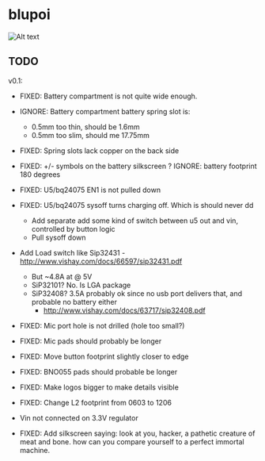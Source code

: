 blupoi
======

![Alt text](/../master/hardware/blupoi.png?raw=true "v0.1: render")


TODO
----


v0.1:
 * FIXED: Battery compartment is not quite wide enough.
 * IGNORE: Battery compartment battery spring slot is:
   - 0.5mm too thin, should be 1.6mm
   - 0.5mm too slim, should me 17.75mm
 * FIXED: Spring slots lack copper on the back side
 * FIXED: +/- symbols on the battery silkscreen
 ? IGNORE: battery footprint 180 degrees
 
 
 * FIXED: U5/bq24075 EN1 is not pulled down
 * FIXED: U5/bq24075 sysoff turns charging off. Which is should never dd
   - Add separate add some kind of switch between u5 out and vin, controlled by button logic
   - Pull sysoff down
 * Add Load switch like Sip32431 - http://www.vishay.com/docs/66597/sip32431.pdf
   - But ~4.8A at @ 5V
   - SiP32101? No. Is LGA package
   - SiP32408? 3.5A probably ok since no usb port delivers that, and probable no battery either
     - http://www.vishay.com/docs/63717/sip32408.pdf

 * FIXED: Mic port hole is not drilled (hole too small?)
 * FIXED: Mic pads should probably be longer

 * FIXED: Move button footprint slightly closer to edge

 * FIXED: BNO055 pads should probable be longer

 * FIXED: Make logos bigger to make details visible

 * FIXED: Change L2 footprint from 0603 to 1206

 * Vin not connected on 3.3V regulator

 * FIXED: Add silkscreen saying:
   look at you, hacker, a pathetic creature of meat and bone. how can you compare yourself to a perfect immortal machine.
